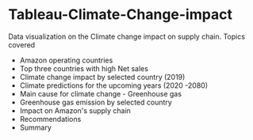 # Tableau-Climate-Change-impact

Data visualization on the Climate change impact on supply chain. 
Topics covered
- Amazon operating countries
- Top three countries with high Net sales 
- Climate change impact by selected country (2019)
- Climate predictions for the upcoming years (2020 -2080)
- Main cause for climate change - Greenhouse gas 
- Greenhouse gas emission by selected country
- Impact on Amazon's supply chain
- Recommendations
- Summary 
